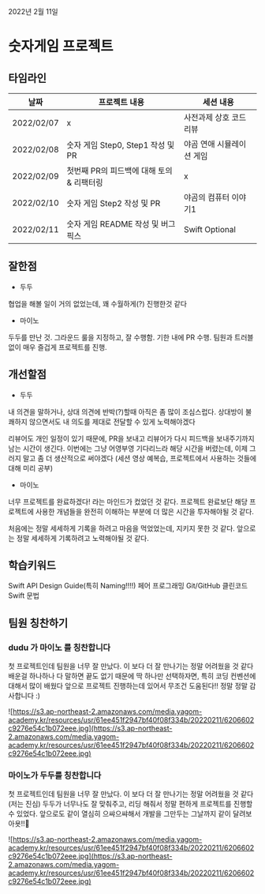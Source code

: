 2022년 2월 11일
# 숫자게임 프로젝트
## 타임라인

|날짜|프로젝트 내용|세션 내용|
|------|---|---|
|2022/02/07| x | 사전과제 상호 코드 리뷰 |
|2022/02/08|숫자 게임 Step0, Step1 작성 및 PR| 야곰 연애 시뮬레이션 게임|
|2022/02/09|첫번째 PR의 피드백에 대해 토의 & 리팩터링| x |
|2022/02/10|숫자 게임 Step2 작성 및 PR|야곰의 컴퓨터 이야기1|
|2022/02/11|숫자 게임 README 작성 및 버그 픽스|Swift Optional|


## 잘한점
- 두두

협업을 해볼 일이 거의 없었는데, 꽤 수월하게(?) 진행한것 같다

- 마이노

두두를 만난 것.
그라운드 룰을 지정하고, 잘 수행함.
기한 내에 PR 수행.
팀원과 트러블없이 매우 즐겁게 프로젝트를 진행.

## 개선할점
- 두두

내 의견을 말하거나, 상대 의견에 반박(?)할때 아직은 좀 많이 조심스럽다.
상대방이 불쾌하지 않으면서도 내 의도를 제대로 전달할 수 있게 노력해야겠다

리뷰어도 개인 일정이 있기 때문에, PR을 보내고 리뷰어가 다시 피드백을 보내주기까지 남는 시간이 생긴다.
이번에는 그냥 어영부영 기다리느라 해당 시간을 버렸는데, 이제 그러지 말고 좀 더 생산적으로 써야겠다
(세션 영상 예복습, 프로젝트에서 사용하는 것들에 대해 미리 공부)

- 마이노

너무 프로젝트를 완료하겠다! 라는 마인드가 컸었던 것 같다.
프로젝트 완료보단 해당 프로젝트에 사용한 개념들을 완전히 이해하는 부분에 더 많은 시간을 투자해야될 것 같다.

처음에는 정말 세세하게 기록을 하려고 마음을 먹었었는데, 지키지 못한 것 같다. 앞으로는 정말 세세하게 기록하려고 노력해야될 것 같다.

## 학습키워드
Swift API Design Guide(특히 Naming!!!!)
페어 프로그래밍
Git/GitHub
클린코드
Swift 문법

## 팀원 칭찬하기

### dudu 가 마이노 를 칭찬합니다

첫 프로젝트인데 팀원을 너무 잘 만났다. 이 보다 더 잘 만나기는 정말 어려웠을 것 같다
배운걸 하나하나 다 말하면 끝도 없기 때문에 딱 하나만 선택하자면, 특히 코딩 컨벤션에 대해서 많이 배웠다
앞으로 프로젝트 진행하는데 있어서 무조건 도움된다!! 정말 정말 감사합니다 :)

![https://s3.ap-northeast-2.amazonaws.com/media.yagom-academy.kr/resources/usr/61ee451f2947bf40f08f334b/20220211/6206602c9276e54c1b072eee.jpg](https://s3.ap-northeast-2.amazonaws.com/media.yagom-academy.kr/resources/usr/61ee451f2947bf40f08f334b/20220211/6206602c9276e54c1b072eee.jpg)

### 마이노가 두두를 칭찬합니다

첫 프로젝트인데 팀원을 너무 잘 만났다. 이 보다 더 잘 만나기는 정말 어려웠을 것 같다 (저는 진심)
두두가 너무나도 잘 맞춰주고, 리딩 해줘서 정말 편하게 프로젝트를 진행할 수 있었다.
앞으로도 같이 열심히 으쌰으쌰해서 개발을 그만두는 그날까지 같이 달려보아욧!!💪

![https://s3.ap-northeast-2.amazonaws.com/media.yagom-academy.kr/resources/usr/61ee451f2947bf40f08f334b/20220211/6206602c9276e54c1b072eee.jpg](https://s3.ap-northeast-2.amazonaws.com/media.yagom-academy.kr/resources/usr/61ee451f2947bf40f08f334b/20220211/6206602c9276e54c1b072eee.jpg)
